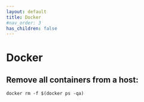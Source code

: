 ```yaml
---
layout: default
title: Docker
#nav_order: 3
has_children: false
---
```


# Docker

## Remove all containers from a host:
```docker rm -f $(docker ps -qa)```
